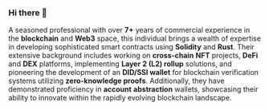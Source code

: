 ### Hi there 👋

A seasoned professional with over **7+** years of commercial experience in the **blockchain** and **Web3** space, this individual brings a wealth of expertise in developing sophisticated smart contracts using **Solidity** and **Rust**. Their extensive background includes working on **cross-chain** **NFT** projects, **DeFi** and **DEX** platforms, implementing **Layer** **2 (L2) rollup** solutions, and pioneering the development of an **DID/SSI wallet** for blockchain verification systems utilizing **zero-knowledge proofs**. Additionally, they have demonstrated proficiency in **account** **abstraction** wallets, showcasing their ability to innovate within the rapidly evolving blockchain landscape.

<!--
**PrinceCharming0115/princecharming0115** is a ✨ _special_ ✨ repository because its `README.md` (this file) appears on your GitHub profile.

Here are some ideas to get you started:

- 🔭 I’m currently working on ...
- 🌱 I’m currently learning ...
- 👯 I’m looking to collaborate on ...
- 🤔 I’m looking for help with ...
- 💬 Ask me about ...
- 📫 How to reach me: ...
- 😄 Pronouns: ...
- ⚡ Fun fact: ...
-->
